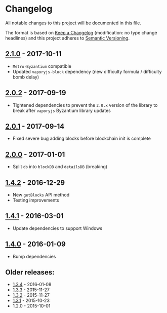 # Changelog
All notable changes to this project will be documented in this file.

The format is based on [Keep a Changelog](http://keepachangelog.com/en/1.0.0/) 
(modification: no type change headlines) and this project adheres to 
[Semantic Versioning](http://semver.org/spec/v2.0.0.html).


## [2.1.0] - 2017-10-11
- ``Metro-Byzantium`` compatible
- Updated ``vaporyjs-block`` dependency (new difficulty formula / difficulty bomb delay)

[2.1.0]: https://github.com/vaporyjs/vaporyjs-blockchain/compare/v2.0.2...v2.1.0

## [2.0.2] - 2017-09-19
- Tightened dependencies to prevent the ``2.0.x`` version of the library to break
  after ``vaporyjs`` Byzantium library updates

[2.0.2]: https://github.com/vaporyjs/vaporyjs-blockchain/compare/v2.0.1...v2.0.2

## [2.0.1] - 2017-09-14
- Fixed severe bug adding blocks before blockchain init is complete

[2.0.1]: https://github.com/vaporyjs/vaporyjs-blockchain/compare/v2.0.0...v2.0.1

## [2.0.0] - 2017-01-01
- Split ``db`` into ``blockDB`` and ``detailsDB`` (breaking)

[2.0.0]: https://github.com/vaporyjs/vaporyjs-blockchain/compare/v1.4.2...v2.0.0

## [1.4.2] - 2016-12-29
- New ``getBlocks`` API method
- Testing improvements

[1.4.2]: https://github.com/vaporyjs/vaporyjs-blockchain/compare/v1.4.1...v1.4.2

## [1.4.1] - 2016-03-01
- Update dependencies to support Windows

[1.4.1]: https://github.com/vaporyjs/vaporyjs-blockchain/compare/v1.4.0...v1.4.1

## [1.4.0] - 2016-01-09
- Bump dependencies

[1.4.0]: https://github.com/vaporyjs/vaporyjs-blockchain/compare/v1.3.4...v1.4.0


## Older releases:

- [1.3.4](https://github.com/vaporyjs/vaporyjs-blockchain/compare/v1.3.3...v1.3.4) - 2016-01-08
- [1.3.3](https://github.com/vaporyjs/vaporyjs-blockchain/compare/v1.3.2...v1.3.3) - 2015-11-27
- [1.3.2](https://github.com/vaporyjs/vaporyjs-blockchain/compare/v1.3.1...v1.3.2) - 2015-11-27
- [1.3.1](https://github.com/vaporyjs/vaporyjs-blockchain/compare/v1.2.0...v1.3.1) - 2015-10-23
- 1.2.0 - 2015-10-01


